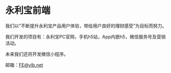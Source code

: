 # 永利宝前端

我们以“不断提升永利宝产品用户体验，带给用户良好的理财感受”为目标而努力。

我们开发的项目有：永利宝PC官网，手机h5站，App内嵌h5，微信服务号及营销活动。

未来我们还将开发微信小程序。

邮箱：FE@ylb.net



